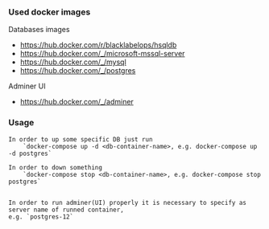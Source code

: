 ### Used docker images

Databases images
- https://hub.docker.com/r/blacklabelops/hsqldb
- https://hub.docker.com/_/microsoft-mssql-server
- https://hub.docker.com/_/mysql
- https://hub.docker.com/_/postgres


Adminer UI
- https://hub.docker.com/_/adminer


### Usage
    In order to up some specific DB just run    
        `docker-compose up -d <db-container-name>, e.g. docker-compose up -d postgres`
        
    In order to down something
        `docker-compose stop <db-container-name>, e.g. docker-compose stop postgres`
        
        
    In order to run adminer(UI) properly it is necessary to specify as server name of runned container, 
    e.g. `postgres-12`
        
